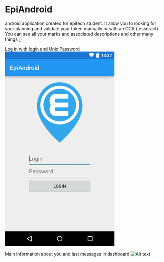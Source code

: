 # EpiAndroid
android application created for epitech student. It allow you to looking for your planning and validate your token manually or with an OCR (tesseract). You can see all your marks and associated descriptions and other many things ;)

Log in with login and Unix Password
![Alt text](./screenshots/login_view.png?raw=true "Login")

Main information about you and last messages in dashboard
![Alt text](./screenshots/dashboard_view.png?raw=true "Login")
